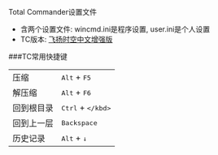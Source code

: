 Total Commander设置文件

- 含两个设置文件: wincmd.ini是程序设置, user.ini是个人设置
- TC版本: [飞扬时空中文增强版](http://iyoung.blog.163.com/blog/static/1667888072010615102525643/)

###TC常用快捷键

| | |
| :--- | :--- |
| 压缩 | <kbd>Alt</kbd> + <kbd>F5</kbd> |
| 解压缩 | <kbd>Alt</kbd> + <kbd>F6</kbd> |
| 回到根目录 | <kbd>Ctrl</kbd> + <kbd>\</kbd> |
| 回到上一层 | <kbd>Backspace</kbd> |
| 历史记录 | <kbd>Alt</kbd> + <kbd>↓</kbd> |

